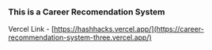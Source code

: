 ### This is a Career Recomendation System  ###


Vercel Link - [https://hashhacks.vercel.app/](https://career-recommendation-system-three.vercel.app/)

